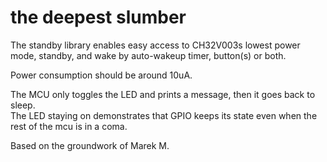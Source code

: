 # the deepest slumber

The standby library enables easy access to CH32V003s lowest power mode, standby, and wake by auto-wakeup timer, button(s) or both.  

Power consumption should be around 10uA.  

The MCU only toggles the LED and prints a message, then it goes back to sleep.  
The LED staying on demonstrates that GPIO keeps its state even when the rest of the mcu is in a coma.  

Based on the groundwork of Marek M.  

